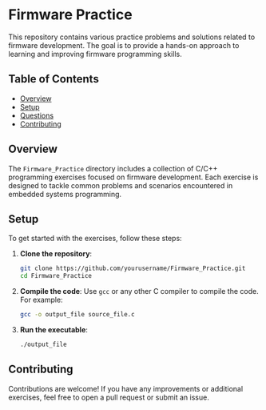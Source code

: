 # Firmware Practice

This repository contains various practice problems and solutions related to firmware development. 
The goal is to provide a hands-on approach to learning and improving firmware programming skills.

## Table of Contents

- [Overview](#overview)
- [Setup](#setup)
- [Questions](#questions)
- [Contributing](#contributing)

## Overview

The `Firmware_Practice` directory includes a collection of C/C++ programming exercises focused on firmware development. 
Each exercise is designed to tackle common problems and scenarios encountered in embedded systems programming.

## Setup

To get started with the exercises, follow these steps:

1. **Clone the repository**:
    ```sh
    git clone https://github.com/yourusername/Firmware_Practice.git
    cd Firmware_Practice
    ```

2. **Compile the code**:
    Use `gcc` or any other C compiler to compile the code. For example:
    ```sh
    gcc -o output_file source_file.c
    ```

3. **Run the executable**:
    ```sh
    ./output_file
    ```

## Contributing
Contributions are welcome! If you have any improvements or additional exercises, feel free to open a pull request 
or submit an issue.
